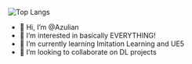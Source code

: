 ![Top Langs](https://github-readme-stats.vercel.app/api/top-langs/?username=AzulianW&hide_progress=true)

- 👋 Hi, I’m @Azulian
- 👀 I’m interested in basically EVERYTHING!
- 🌱 I’m currently learning Imitation Learning and UE5
- 💞️ I’m looking to collaborate on DL projects

<!---
AzulianW/AzulianW is a ✨ special ✨ repository because its `README.md` (this file) appears on your GitHub profile.
You can click the Preview link to take a look at your changes.
--->
